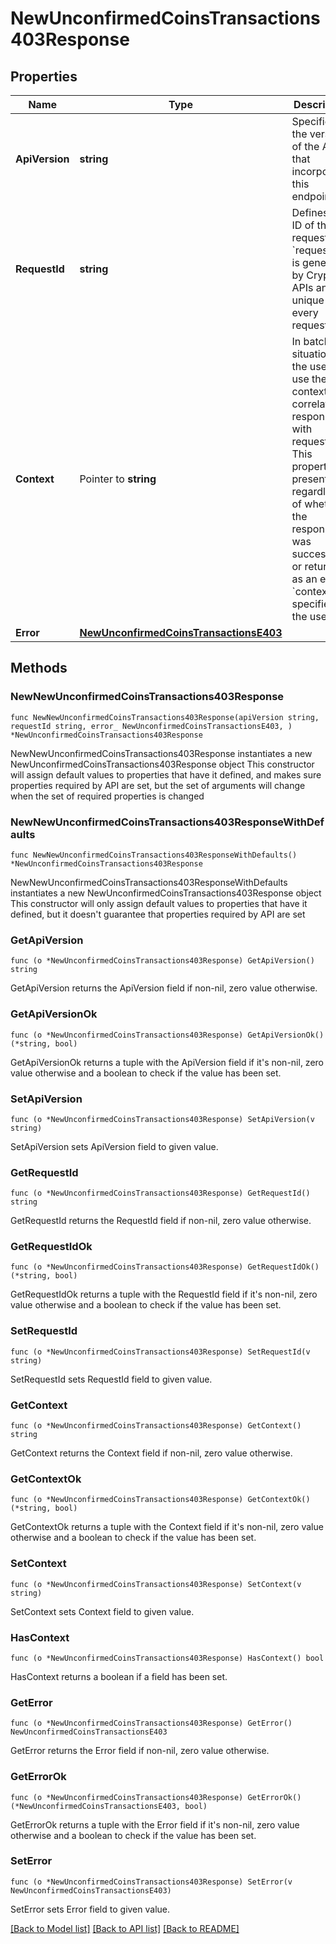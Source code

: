 # NewUnconfirmedCoinsTransactions403Response

## Properties

Name | Type | Description | Notes
------------ | ------------- | ------------- | -------------
**ApiVersion** | **string** | Specifies the version of the API that incorporates this endpoint. | 
**RequestId** | **string** | Defines the ID of the request. The &#x60;requestId&#x60; is generated by Crypto APIs and it&#39;s unique for every request. | 
**Context** | Pointer to **string** | In batch situations the user can use the context to correlate responses with requests. This property is present regardless of whether the response was successful or returned as an error. &#x60;context&#x60; is specified by the user. | [optional] 
**Error** | [**NewUnconfirmedCoinsTransactionsE403**](NewUnconfirmedCoinsTransactionsE403.md) |  | 

## Methods

### NewNewUnconfirmedCoinsTransactions403Response

`func NewNewUnconfirmedCoinsTransactions403Response(apiVersion string, requestId string, error_ NewUnconfirmedCoinsTransactionsE403, ) *NewUnconfirmedCoinsTransactions403Response`

NewNewUnconfirmedCoinsTransactions403Response instantiates a new NewUnconfirmedCoinsTransactions403Response object
This constructor will assign default values to properties that have it defined,
and makes sure properties required by API are set, but the set of arguments
will change when the set of required properties is changed

### NewNewUnconfirmedCoinsTransactions403ResponseWithDefaults

`func NewNewUnconfirmedCoinsTransactions403ResponseWithDefaults() *NewUnconfirmedCoinsTransactions403Response`

NewNewUnconfirmedCoinsTransactions403ResponseWithDefaults instantiates a new NewUnconfirmedCoinsTransactions403Response object
This constructor will only assign default values to properties that have it defined,
but it doesn't guarantee that properties required by API are set

### GetApiVersion

`func (o *NewUnconfirmedCoinsTransactions403Response) GetApiVersion() string`

GetApiVersion returns the ApiVersion field if non-nil, zero value otherwise.

### GetApiVersionOk

`func (o *NewUnconfirmedCoinsTransactions403Response) GetApiVersionOk() (*string, bool)`

GetApiVersionOk returns a tuple with the ApiVersion field if it's non-nil, zero value otherwise
and a boolean to check if the value has been set.

### SetApiVersion

`func (o *NewUnconfirmedCoinsTransactions403Response) SetApiVersion(v string)`

SetApiVersion sets ApiVersion field to given value.


### GetRequestId

`func (o *NewUnconfirmedCoinsTransactions403Response) GetRequestId() string`

GetRequestId returns the RequestId field if non-nil, zero value otherwise.

### GetRequestIdOk

`func (o *NewUnconfirmedCoinsTransactions403Response) GetRequestIdOk() (*string, bool)`

GetRequestIdOk returns a tuple with the RequestId field if it's non-nil, zero value otherwise
and a boolean to check if the value has been set.

### SetRequestId

`func (o *NewUnconfirmedCoinsTransactions403Response) SetRequestId(v string)`

SetRequestId sets RequestId field to given value.


### GetContext

`func (o *NewUnconfirmedCoinsTransactions403Response) GetContext() string`

GetContext returns the Context field if non-nil, zero value otherwise.

### GetContextOk

`func (o *NewUnconfirmedCoinsTransactions403Response) GetContextOk() (*string, bool)`

GetContextOk returns a tuple with the Context field if it's non-nil, zero value otherwise
and a boolean to check if the value has been set.

### SetContext

`func (o *NewUnconfirmedCoinsTransactions403Response) SetContext(v string)`

SetContext sets Context field to given value.

### HasContext

`func (o *NewUnconfirmedCoinsTransactions403Response) HasContext() bool`

HasContext returns a boolean if a field has been set.

### GetError

`func (o *NewUnconfirmedCoinsTransactions403Response) GetError() NewUnconfirmedCoinsTransactionsE403`

GetError returns the Error field if non-nil, zero value otherwise.

### GetErrorOk

`func (o *NewUnconfirmedCoinsTransactions403Response) GetErrorOk() (*NewUnconfirmedCoinsTransactionsE403, bool)`

GetErrorOk returns a tuple with the Error field if it's non-nil, zero value otherwise
and a boolean to check if the value has been set.

### SetError

`func (o *NewUnconfirmedCoinsTransactions403Response) SetError(v NewUnconfirmedCoinsTransactionsE403)`

SetError sets Error field to given value.



[[Back to Model list]](../README.md#documentation-for-models) [[Back to API list]](../README.md#documentation-for-api-endpoints) [[Back to README]](../README.md)


